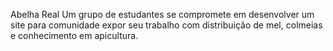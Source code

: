 Abelha  Real
Um  grupo de estudantes se compromete em desenvolver um site para comunidade  expor seu trabalho com distribuição de mel, colmeias e conhecimento em apicultura.
